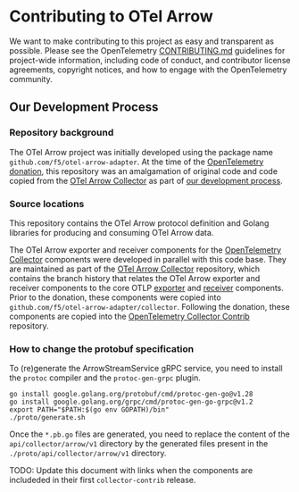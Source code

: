 # Contributing to OTel Arrow

We want to make contributing to this project as easy and transparent
as possible.  Please see the OpenTelemetry
[CONTRIBUTING.md](https://github.com/open-telemetry/community/blob/main/CONTRIBUTING.md)
guidelines for project-wide information, including code of conduct,
and contributor license agreements, copyright notices, and how to
engage with the OpenTelemetry community.

## Our Development Process

### Repository background

The OTel Arrow project was initially developed using the package name
`github.com/f5/otel-arrow-adapter`.  At the time of the [OpenTelemetry
donation](https://github.com/open-telemetry/community/issues/1332),
this repository was an amalgamation of original code and code copied
from the [OTel Arrow
Collector](https://github.com/open-telemetry/otel-arrow-collector) as
part of [our development
process](https://github.com/open-telemetry/otel-arrow-collector/issues/48).

### Source locations

This repository contains the OTel Arrow protocol definition and Golang
libraries for producing and consuming OTel Arrow data.

The OTel Arrow exporter and receiver components for the [OpenTelemetry
Collector](https://github.com/open-telemetry/opentelemetry-collector)
components were developed in parallel with this code base.  They are
maintained as part of the [OTel Arrow
Collector](https://github.com/open-telemetry/otel-arrow-collector)
repository, which contains the branch history that relates the OTel
Arrow exporter and receiver components to the core OTLP
[exporter](https://github.com/open-telemetry/opentelemetry-collector/tree/main/exporter/otlpexporter)
and
[receiver](https://github.com/open-telemetry/opentelemetry-collector/tree/main/receiver/otlpreceiver)
components.  Prior to the donation, these components were copied into
`github.com/f5/otel-arrow-adapter/collector`.  Following the donation,
these components are copied into the [OpenTelemetry Collector
Contrib](https://github.com/open-telemetry/opentelemetry-collector-contrib)
repository.

### How to change the protobuf specification

To (re)generate the ArrowStreamService gRPC service, you need to install the `protoc` compiler and the `protoc-gen-grpc` plugin.
```shell
go install google.golang.org/protobuf/cmd/protoc-gen-go@v1.28
go install google.golang.org/grpc/cmd/protoc-gen-go-grpc@v1.2
export PATH="$PATH:$(go env GOPATH)/bin"
./proto/generate.sh
```
Once the `*.pb.go` files are generated, you need to replace the content of the `api/collector/arrow/v1` directory by the
generated files present in the `./proto/api/collector/arrow/v1` directory.

TODO: Update this document with links when the components are
includeded in their first `collector-contrib` release.
